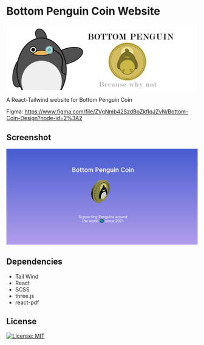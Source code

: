# Bottom Penguin Coin Website

![bottom-penguin](img/bottom-penguin.png)

A React-Tailwind website for Bottom Penguin Coin

Figma: https://www.figma.com/file/ZVgNmb42SzdBoZkflqJZvN/Bottom-Coin-Design?node-id=2%3A2

## Screenshot

![screen1](img/screen1.png)



## Dependencies

- Tail Wind
- React
- SCSS
- three.js
- react-pdf

## License

[![License: MIT](https://img.shields.io/badge/License-MIT-blue.svg)](https://opensource.org/licenses/MIT)
